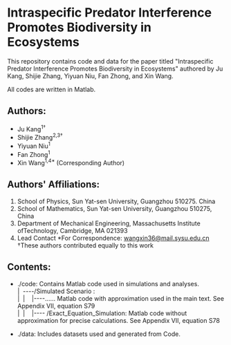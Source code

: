 # Intraspecific Predator Interference Promotes Biodiversity in Ecosystems
This repository contains code and data for the paper titled "Intraspecific Predator Interference Promotes Biodiversity in Ecosystems" authored by Ju Kang, Shijie Zhang, Yiyuan Niu, Fan Zhong, and Xin Wang.

All codes are written in Matlab.

## Authors:
- Ju Kang<sup>1&dagger;</sup>
- Shijie Zhang<sup>2,3&dagger;</sup>
- Yiyuan Niu<sup>1</sup>
- Fan Zhong<sup>1</sup>
- Xin Wang<sup>1,4*</sup> (Corresponding Author)

## Authors' Affiliations:
1. School of Physics, Sun Yat-sen University, Guangzhou 510275. China
2. School of Mathematics, Sun Yat-sen University, Guangzhou 510275, China
3. Department of Mechanical Engineering, Massachusetts Institute ofTechnology, Cambridge, MA 021393
4. Lead Contact
*For Correspondence: wangxin36@mail.sysu.edu.cn
&dagger;These authors contributed equally to this work

## Contents:
- ./code: Contains Matlab code used in simulations and analyses.<br>
  |&nbsp;   ----/Simulated Scenario :<br>
  |&nbsp;   |&nbsp;&nbsp;&nbsp;&nbsp;|----...... Matlab code with approximation used in the main text. See Appendix VII, equation S79<br>
  |&nbsp;   |&nbsp;&nbsp;&nbsp;&nbsp;|---- /Exact_Equation_Simulation: Matlab code without approximation for precise calculations. See Appendix VII, equation S78<br>

- ./data: Includes datasets used and generated from Code.
